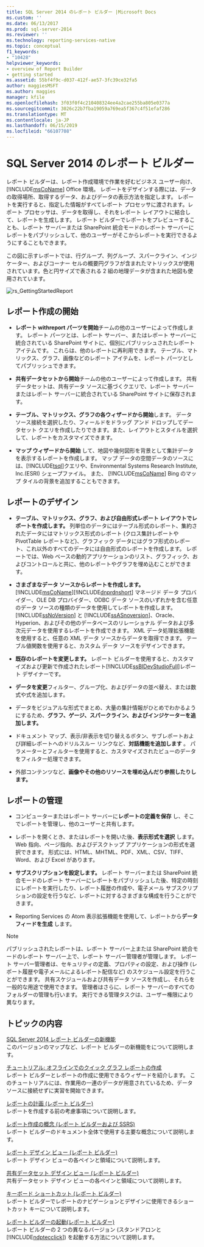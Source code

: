 ```yaml
---
title: SQL Server 2014 のレポート ビルダー |Microsoft Docs
ms.custom: ''
ms.date: 06/13/2017
ms.prod: sql-server-2014
ms.reviewer: ''
ms.technology: reporting-services-native
ms.topic: conceptual
f1_keywords:
- "10428"
helpviewer_keywords:
- overview of Report Builder
- getting started
ms.assetid: 55bf4f9c-d037-412f-ae57-3fc39ce32fa5
author: maggiesMSFT
ms.author: maggies
manager: kfile
ms.openlocfilehash: 3f03f0f4c210408324ee4a2cae255ba805e0377a
ms.sourcegitcommit: 3026c22b7fba19059a769ea5f367c4f51efaf286
ms.translationtype: MT
ms.contentlocale: ja-JP
ms.lasthandoff: 06/15/2019
ms.locfileid: "66107708"
---
```

# <a name="report-builder-in-sql-server-2014"></a>SQL Server 2014 のレポート ビルダー
  レポート ビルダーは、レポート作成環境で作業を好むビジネス ユーザー向け、 [!INCLUDE[msCoName](../../../includes/msconame-md.md)] Office 環境。 レポートをデザインする際には、データの取得場所、取得するデータ、およびデータの表示方法を指定します。 レポートを実行すると、指定した情報がすべてレポート プロセッサに渡されます。レポート プロセッサは、データを取得し、それをレポート レイアウトに結合して、レポートを生成します。 レポート ビルダーでレポートをプレビューすることも、レポート サーバーまたは SharePoint 統合モードのレポート サーバーにレポートをパブリッシュして、他のユーザーがそこからレポートを実行できるようにすることもできます。  
  
 この図に示すレポートでは、行グループ、列グループ、スパークライン、インジケーター、およびコーナー セルの概要円グラフが含まれたマトリックスが使用されています。色と円サイズで表される 2 組の地理データが含まれた地図も使用されています。  
  
 ![rs_GettingStartedReport](../media/rs-gettingstartedreport.gif "rs_GettingStartedReport")  
  
##  <a name="JumpStartReptCreation"></a> レポート作成の開始  
  
-   **レポート withreport パーツを開始**チームの他のユーザーによって作成します。 レポート パーツとは、レポート サーバー、またはレポート サーバーに統合されている SharePoint サイトに、個別にパブリッシュされたレポート アイテムです。 これらは、他のレポートに再利用できます。 テーブル、マトリックス、グラフ、画像などのレポート アイテムを、レポート パーツとしてパブリッシュできます。  
  
-   **共有データセットから開始**チームの他のユーザーによって作成します。 共有データセットは、共有データ ソースに基づくクエリで、レポート サーバーまたはレポート サーバーに統合されている SharePoint サイトに保存されます。  
  
-   **テーブル、マトリックス、グラフの各ウィザードから開始**します。 データ ソース接続を選択したり、フィールドをドラッグ アンド ドロップしてデータセット クエリを作成したりできます。また、レイアウトとスタイルを選択して、レポートをカスタマイズできます。  
  
-   **マップ ウィザードから開始** して、地図や幾何図形を背景として集計データを表示するレポートを作成します。 マップ データの空間データのソースには、[!INCLUDE[tsql](../../includes/tsql-md.md)]クエリや、Environmental Systems Research Institute, Inc.(ESRI) シェープファイル。 また、 [!INCLUDE[msCoName](../../../includes/msconame-md.md)] Bing のマップ タイルの背景を追加することもできます。  
  

  
##  <a name="DesignRept"></a> レポートのデザイン  
  
-   **テーブル、マトリックス、グラフ、および自由形式レポート レイアウトでレポートを作成します。** 列単位のデータにはテーブル形式のレポート、集約されたデータにはマトリックス形式のレポート (クロス集計レポートや PivotTable レポートなど)、グラフィック データにはグラフ形式のレポート、これ以外のすべてのデータには自由形式のレポートを作成します。 レポートでは、Web ベースの動的アプリケーションのリスト、グラフィック、およびコントロールと共に、他のレポートやグラフを埋め込むことができます。  
  
-   **さまざまなデータ ソースからレポートを作成します。** [!INCLUDE[msCoName](../../../includes/msconame-md.md)][!INCLUDE[dnprdnshort](../../includes/dnprdnshort-md.md)] マネージド データ プロバイダー、OLE DB プロバイダー、ODBC データ ソースのいずれかを含む任意のデータ ソースの種類のデータを使用してレポートを作成します。 [!INCLUDE[ssNoVersion](../../includes/ssnoversion-md.md)] と [!INCLUDE[ssASnoversion](../../includes/ssasnoversion-md.md)]、Oracle、Hyperion、およびその他のデータベースのリレーショナル データおよび多次元データを使用するレポートを作成できます。 XML データ処理拡張機能を使用すると、任意の XML データ ソースからデータを取得できます。 テーブル値関数を使用すると、カスタム データ ソースをデザインできます。  
  
-   **既存のレポートを変更します。** レポート ビルダーを使用すると、カスタマイズおよび更新で作成されたレポート[!INCLUDE[ssBIDevStudioFull](../../includes/ssbidevstudiofull-md.md)]レポート デザイナーです。  
  
-   **データを変更**フィルター、グループ化、およびデータの並べ替え、または数式や式を追加します。  
  
-   データをビジュアルな形式でまとめ、大量の集計情報がひとめでわかるようにするため、**グラフ、ゲージ、スパークライン、およびインジケーターを追加します。**  
  
-   ドキュメント マップ、表示/非表示を切り替えるボタン、サブレポートおよび詳細レポートへのドリルスルー リンクなど、**対話機能を追加します** 。 パラメーターとフィルターを使用すると、カスタマイズされたビューのデータをフィルター処理できます。  
  
-   外部コンテンツなど、**画像やその他のリソースを埋め込んだり参照したりします。**  
  

  
##  <a name="ManageRpt"></a> レポートの管理  
  
-   コンピューターまたはレポート サーバーに**レポートの定義を保存** し、そこでレポートを管理し、他のユーザーと共有します。  
  
-   レポートを開くとき、またはレポートを開いた後、**表示形式を選択** します。 Web 指向、ページ指向、およびデスクトップ アプリケーションの形式を選択できます。 形式には、HTML、MHTML、PDF、XML、CSV、TIFF、Word、および Excel があります。  
  
-   **サブスクリプションを設定します。** レポート サーバーまたは SharePoint 統合モードのレポート サーバーにレポートをパブリッシュした後、特定の時刻にレポートを実行したり、レポート履歴の作成や、電子メール サブスクリプションの設定を行うなど、レポートに対するさまざまな構成を行うことができます。  
  
-   Reporting Services の Atom 表示拡張機能を使用して、レポートから**データ フィードを生成** します。  
  
> [!NOTE]  
>  パブリッシュされたレポートは、レポート サーバー上または SharePoint 統合モードのレポート サーバー上で、レポート サーバー管理者が管理します。 レポート サーバー管理者は、セキュリティの定義、プロパティの設定、および操作 (レポート履歴や電子メールによるレポート配信など) のスケジュール設定を行うことができます。 共有スケジュールおよび共有データ ソースを作成し、それらを一般的な用途で使用できます。 管理者はさらに、レポート サーバーのすべてのフォルダーの管理も行います。 実行できる管理タスクは、ユーザー権限により異なります。  
  

  
##  <a name="InThisSection"></a> トピックの内容  
 [SQL Server 2014 レポート ビルダーの新機能](../what-s-new-in-report-builder-for-sql-server-2014.md)  
 このバージョンのマップなど、レポート ビルダーの新機能をについて説明します。  
  
 [チュートリアル: オフラインでのクイック グラフ レポートの作成](tutorial-create-a-quick-chart-report-offline-report-builder.md)  
 レポート ビルダーとレポートの作成に使用できるウィザードを紹介します。 このチュートリアルには、作業用の一連のデータが用意されているため、データ ソースに接続せずに実習を開始できます。  
  
 [レポートの計画 (レポート ビルダー)](../report-design/planning-a-report-report-builder.md)  
 レポートを作成する前の考慮事項について説明します。  
  
 [レポート作成の概念 (レポート ビルダーおよび SSRS)](../report-design/report-authoring-concepts-report-builder-and-ssrs.md)  
 レポート ビルダーのドキュメント全体で使用する主要な概念について説明します。  
  
 [レポート デザイン ビュー &#40;レポート ビルダー&#41;](report-design-view-report-builder.md)  
 レポート デザイン ビューの各ペインと領域について説明します。  
  
 [共有データセット デザイン ビュー (レポート ビルダー)](shared-dataset-design-view-report-builder.md)  
 共有データセット デザイン ビューの各ペインと領域について説明します。  
  
 [キーボード ショートカット (レポート ビルダー)](keyboard-shortcuts-report-builder.md)  
 レポート ビルダーでレポートのナビゲーションとデザインに使用できるショートカット キーについて説明します。  
  
 [レポート ビルダーの起動&#40;レポート ビルダー&#41;](start-report-builder.md)  
 レポート ビルダーの 2 つの異なるバージョン (スタンドアロンと [!INCLUDE[ndptecclick](../../includes/ndptecclick-md.md)]) を起動する方法について説明します。  
  
  
